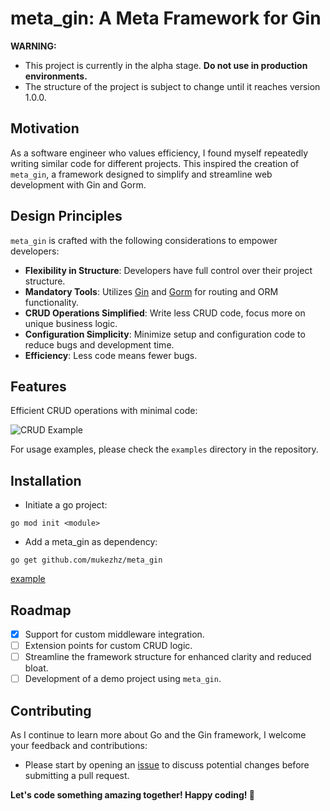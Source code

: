 # meta_gin: A Meta Framework for Gin

**WARNING:**
- This project is currently in the alpha stage. **Do not use in production environments.**
- The structure of the project is subject to change until it reaches version 1.0.0.

## Motivation

As a software engineer who values efficiency, I found myself repeatedly writing similar code for different projects. This inspired the creation of `meta_gin`, a framework designed to simplify and streamline web development with Gin and Gorm.

## Design Principles

`meta_gin` is crafted with the following considerations to empower developers:

- **Flexibility in Structure**: Developers have full control over their project structure.
- **Mandatory Tools**: Utilizes [Gin](https://github.com/gin-gonic/gin) and [Gorm](https://gorm.io) for routing and ORM functionality.
- **CRUD Operations Simplified**: Write less CRUD code, focus more on unique business logic.
- **Configuration Simplicity**: Minimize setup and configuration code to reduce bugs and development time.
- **Efficiency**: Less code means fewer bugs.

## Features

Efficient CRUD operations with minimal code:

![CRUD Example](https://github.com/mukezhz/meta_gin/assets/43813670/681dcb65-1dea-47c8-b01f-87e26d67cf7e)

For usage examples, please check the `examples` directory in the repository.

## Installation
- Initiate a go project:
```
go mod init <module>
````
- Add a meta_gin as dependency:
```
go get github.com/mukezhz/meta_gin
```

[example](https://github.com/mukezhz/meta_gin/tree/main/example)

## Roadmap

- [x] Support for custom middleware integration.
- [ ] Extension points for custom CRUD logic.
- [ ] Streamline the framework structure for enhanced clarity and reduced bloat.
- [ ] Development of a demo project using `meta_gin`.

## Contributing

As I continue to learn more about Go and the Gin framework, I welcome your feedback and contributions:
- Please start by opening an [issue](https://github.com/mukezhz/meta_gin/issues/new) to discuss potential changes before submitting a pull request.

**Let's code something amazing together! Happy coding! 🙇**

